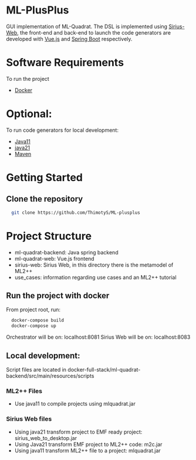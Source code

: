 # ML-PlusPlus
GUI implementation of ML-Quadrat. The DSL is implemented using [Sirius-Web](https://eclipse.dev/sirius/sirius-web.html), the front-end and back-end to launch the code generators are developed with [Vue.js](https://vuejs.org/) and [Spring Boot](https://spring.io/projects/spring-boot) respectively.

# Software Requirements
To run the project
- [Docker](https://www.docker.com/)

# Optional:
To run code generators for local development:
- [Java11](https://jdk.java.net/11/)
- [java21](https://jdk.java.net/21/)
- [Maven](https://maven.apache.org/index.html)
# Getting Started
## Clone the repository
```bash
  git clone https://github.com/ThimotyS/ML-plusplus
```

# Project Structure
- ml-quadrat-backend: Java spring backend
- ml-quadrat-web: Vue.js frontend 
- sirius-web: Sirius Web, in this directory there is the metamodel of ML2++
- use_cases: information regarding use cases and an ML2++ tutorial
## Run the project with docker
From project root, run:
```bash
  docker-compose build
  docker-compose up
```
Orchestrator will be on: localhost:8081
Sirius Web will be on: localhost:8083

## Local development:
Script files are located in docker-full-stack/ml-quadrat-backend/src/main/resources/scripts
### ML2++ Files
- Use java11 to compile projects using mlquadrat.jar
### Sirius Web files
- Using java21 transform project to EMF ready project: sirius_web_to_desktop.jar
- Using Java21 transform EMF project to ML2++ code: m2c.jar
- Using java11 transform ML2++ file to a project:  mlquadrat.jar

